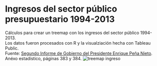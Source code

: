 Ingresos del sector público presupuestario 1994-2013
========

Cálculos para crear un treemap con los ingresos del sector público 1994-2013.  
Los datos fueron procesados con R y la visualziación hecha con Tableau Public.  
Fuente: [Segundo Informe de Gobierno del Presidente Enrique Peña Nieto](http://www.presidencia.gob.mx/segundoinforme/). Anéxo estadístico, páginas 383 y 384.
![treemap ingreso](http://gasto.iniciativasgo.com/wp-content/uploads/2014/10/postImage.png)
